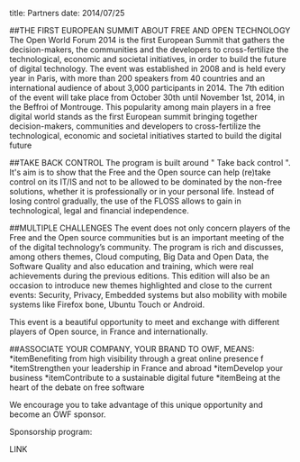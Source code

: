 title: Partners
date: 2014/07/25


##THE FIRST EUROPEAN SUMMIT ABOUT FREE AND OPEN TECHNOLOGY
The Open World Forum 2014 is the first European Summit that gathers the decision-makers, the communities and the developers to cross-fertilize the technological, economic and societal initiatives, in order to build the future of digital technology. 
The event was established in 2008 and is held every year in Paris, with more than 200 speakers from 40 countries and an international audience of about 3,000 participants in 2014. 
The 7th edition of the event will take place from October 30th until November 1st, 2014, in the Beffroi of Montrouge.
This popularity among main players in a free digital world stands as the first European summit bringing together decision-makers, communities and developers to cross-fertilize the technological, economic and societal initiatives started to build the digital future


##TAKE BACK CONTROL
The program is built around " Take back control ". It's aim is to show that the Free and the Open source can help (re)take control on its IT/IS and not to be allowed to be dominated by the non-free solutions, whether it is professionally or in your personal life. Instead of losing control gradually, the use of the FLOSS allows to gain in technological, legal and financial independence.


##MULTIPLE CHALLENGES
The event does not only concern players of the Free and the Open source communities but is an important meeting of the of the digital technology’s community. The program is rich and discusses, among others themes, Cloud computing, Big Data and Open Data, the Software Quality and also education and training, which were real achievements during the previous editions. This edition will also be an occasion to introduce new themes highlighted and close to the current events: Security,  Privacy, Embedded systems but also mobility with mobile systems like Firefox bone, Ubuntu Touch or Android.


This event is a beautiful opportunity to meet and exchange with different players of Open source, in France and internationally.


##ASSOCIATE YOUR COMPANY, YOUR BRAND TO OWF, MEANS:
*itemBenefiting from high visibility through a great online presence f
*itemStrengthen your leadership in France and abroad 
*itemDevelop your business 
*itemContribute to a sustainable digital future 
*itemBeing at the heart of the debate on free software


We encourage you to take advantage of this unique opportunity and become an OWF sponsor.


Sponsorship program:

LINK

 
